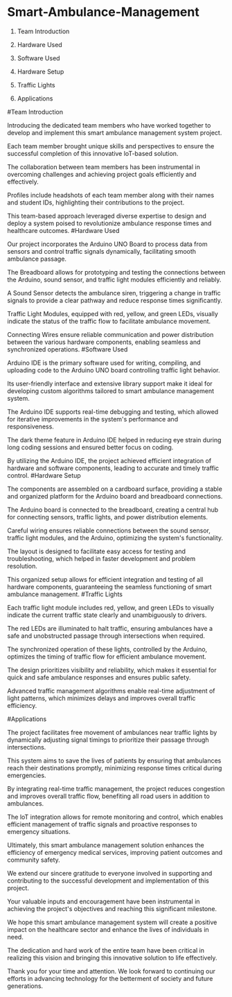 # Smart-Ambulance-Management
1. Team Introduction

2. Hardware Used

3. Software Used

4. Hardware Setup

5. Traffic Lights

6. Applications

#Team Introduction

Introducing the dedicated team members who have worked together to develop and implement this smart ambulance management system project.

Each team member brought unique skills and perspectives to ensure the successful completion of this innovative loT-based solution.

The collaboration between team members has been instrumental in overcoming challenges and achieving project goals efficiently and effectively.

Profiles include headshots of each team member along with their names and student IDs, highlighting their contributions to the project.

This team-based approach leveraged diverse expertise to design and deploy a system poised to revolutionize ambulance response times and healthcare outcomes.
#Hardware Used

Our project incorporates the Arduino UNO Board to process data from sensors and control traffic signals dynamically, facilitating smooth ambulance passage.

The Breadboard allows for prototyping and testing the connections between the Arduino, sound sensor, and traffic light modules efficiently and reliably.

A Sound Sensor detects the ambulance siren, triggering a change in traffic signals to provide a clear pathway and reduce response times significantly.

Traffic Light Modules, equipped with red, yellow, and green LEDs, visually indicate the status of the traffic flow to facilitate ambulance movement.

Connecting Wires ensure reliable communication and power distribution between the various hardware components, enabling seamless and synchronized operations.
#Software Used

Arduino IDE is the primary software used for writing, compiling, and uploading code to the Arduino UNO board controlling traffic light behavior.

Its user-friendly interface and extensive library support make it ideal for developing custom algorithms tailored to smart ambulance management system.

The Arduino IDE supports real-time debugging and testing, which allowed for iterative improvements in the system's performance and responsiveness.

The dark theme feature in Arduino IDE helped in reducing eye strain during long coding sessions and ensured better focus on coding.

By utilizing the Arduino IDE, the project achieved efficient integration of hardware and software components, leading to accurate and timely traffic control.
#Hardware Setup

The components are assembled on a cardboard surface, providing a stable and organized platform for the Arduino board and breadboard connections.

The Arduino board is connected to the breadboard, creating a central hub for connecting sensors, traffic lights, and power distribution elements.

Careful wiring ensures reliable connections between the sound sensor, traffic light modules, and the Arduino, optimizing the system's functionality.

The layout is designed to facilitate easy access for testing and troubleshooting, which helped in faster development and problem resolution.

This organized setup allows for efficient integration and testing of all hardware components, guaranteeing the seamless functioning of smart ambulance management.
#Traffic Lights

Each traffic light module includes red, yellow, and green LEDs to visually indicate the current traffic state clearly and unambiguously to drivers.

The red LEDs are illuminated to halt traffic, ensuring ambulances have a safe and unobstructed passage through intersections when required.

The synchronized operation of these lights, controlled by the Arduino, optimizes the timing of traffic flow for efficient ambulance movement.

The design prioritizes visibility and reliability, which makes it essential for quick and safe ambulance responses and ensures public safety.

Advanced traffic management algorithms enable real-time adjustment of light patterns, which minimizes delays and improves overall traffic efficiency.

#Applications

The project facilitates free movement of ambulances near traffic lights by dynamically adjusting signal timings to prioritize their passage through intersections.

This system aims to save the lives of patients by ensuring that ambulances reach their destinations promptly, minimizing response times critical during emergencies.

By integrating real-time traffic management, the project reduces congestion and improves overall traffic flow, benefiting all road users in addition to ambulances.

The loT integration allows for remote monitoring and control, which enables efficient management of traffic signals and proactive responses to emergency situations.

Ultimately, this smart ambulance management solution enhances the efficiency of emergency medical services, improving patient outcomes and community safety.

We extend our sincere gratitude to everyone involved in supporting and contributing to the successful development and implementation of this project.

Your valuable inputs and encouragement have been instrumental in achieving the project's objectives and reaching this significant milestone.

We hope this smart ambulance management system will create a positive impact on the healthcare sector and enhance the lives of individuals in need.

The dedication and hard work of the entire team have been critical in realizing this vision and bringing this innovative solution to life effectively.

Thank you for your time and attention. We look forward to continuing our efforts in advancing technology for the betterment of society and future generations.
